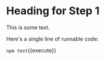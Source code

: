 # Heading for Step 1

This is some text.

Here's a single line of runnable code:

`npm test`{{execute}}

